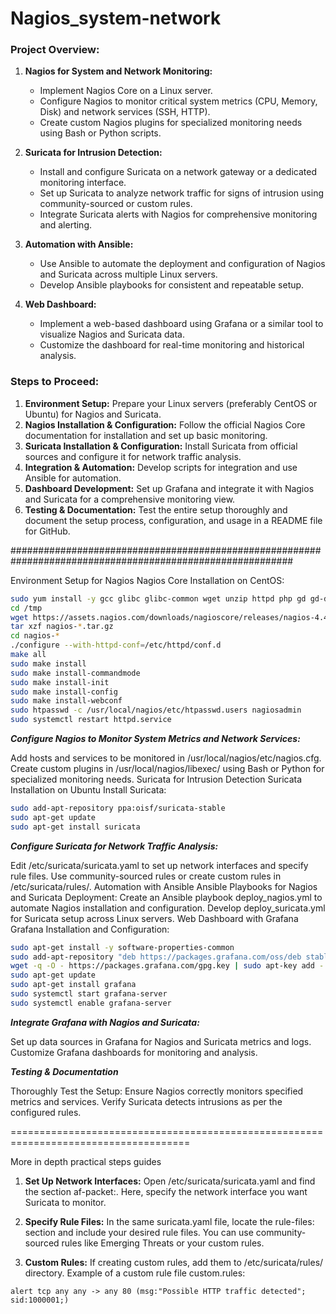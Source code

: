 # Nagios_system-network

### Project Overview:
1. **Nagios for System and Network Monitoring:**
   - Implement Nagios Core on a Linux server.
   - Configure Nagios to monitor critical system metrics (CPU, Memory, Disk) and network services (SSH, HTTP).
   - Create custom Nagios plugins for specialized monitoring needs using Bash or Python scripts.

2. **Suricata for Intrusion Detection:**
   - Install and configure Suricata on a network gateway or a dedicated monitoring interface.
   - Set up Suricata to analyze network traffic for signs of intrusion using community-sourced or custom rules.
   - Integrate Suricata alerts with Nagios for comprehensive monitoring and alerting.

3. **Automation with Ansible:**
   - Use Ansible to automate the deployment and configuration of Nagios and Suricata across multiple Linux servers.
   - Develop Ansible playbooks for consistent and repeatable setup.

4. **Web Dashboard:**
   - Implement a web-based dashboard using Grafana or a similar tool to visualize Nagios and Suricata data.
   - Customize the dashboard for real-time monitoring and historical analysis.

### Steps to Proceed:
1. **Environment Setup:** Prepare your Linux servers (preferably CentOS or Ubuntu) for Nagios and Suricata.
2. **Nagios Installation & Configuration:** Follow the official Nagios Core documentation for installation and set up basic monitoring.
3. **Suricata Installation & Configuration:** Install Suricata from official sources and configure it for network traffic analysis.
4. **Integration & Automation:** Develop scripts for integration and use Ansible for automation.
5. **Dashboard Development:** Set up Grafana and integrate it with Nagios and Suricata for a comprehensive monitoring view.
6. **Testing & Documentation:** Test the entire setup thoroughly and document the setup process, configuration, and usage in a README file for GitHub.

###########################################################################################################


Environment Setup for Nagios
Nagios Core Installation on CentOS:

```bash
sudo yum install -y gcc glibc glibc-common wget unzip httpd php gd gd-devel perl postfix
cd /tmp
wget https://assets.nagios.com/downloads/nagioscore/releases/nagios-4.4.6.tar.gz
tar xzf nagios-*.tar.gz
cd nagios-*
./configure --with-httpd-conf=/etc/httpd/conf.d
make all
sudo make install
sudo make install-commandmode
sudo make install-init
sudo make install-config
sudo make install-webconf
sudo htpasswd -c /usr/local/nagios/etc/htpasswd.users nagiosadmin
sudo systemctl restart httpd.service
```

***Configure Nagios to Monitor System Metrics and Network Services:***

Add hosts and services to be monitored in /usr/local/nagios/etc/nagios.cfg.
Create custom plugins in /usr/local/nagios/libexec/ using Bash or Python for specialized monitoring needs.
Suricata for Intrusion Detection
Suricata Installation on Ubuntu
Install Suricata:

```bash
sudo add-apt-repository ppa:oisf/suricata-stable
sudo apt-get update
sudo apt-get install suricata
```
***Configure Suricata for Network Traffic Analysis:***

Edit /etc/suricata/suricata.yaml to set up network interfaces and specify rule files.
Use community-sourced rules or create custom rules in /etc/suricata/rules/.
Automation with Ansible
Ansible Playbooks for Nagios and Suricata Deployment:
Create an Ansible playbook deploy_nagios.yml to automate Nagios installation and configuration.
Develop deploy_suricata.yml for Suricata setup across Linux servers.
Web Dashboard with Grafana
Grafana Installation and Configuration:

```bash
sudo apt-get install -y software-properties-common
sudo add-apt-repository "deb https://packages.grafana.com/oss/deb stable main"
wget -q -O - https://packages.grafana.com/gpg.key | sudo apt-key add -
sudo apt-get update
sudo apt-get install grafana
sudo systemctl start grafana-server
sudo systemctl enable grafana-server
```

***Integrate Grafana with Nagios and Suricata:***

Set up data sources in Grafana for Nagios and Suricata metrics and logs.
Customize Grafana dashboards for monitoring and analysis.

***Testing & Documentation***

Thoroughly Test the Setup:
Ensure Nagios correctly monitors specified metrics and services.
Verify Suricata detects intrusions as per the configured rules.


=====================================================================================

More in depth practical steps guides

1. **Set Up Network Interfaces:**
Open /etc/suricata/suricata.yaml and find the section af-packet:. Here, specify the network interface you want Suricata to monitor.

2. **Specify Rule Files:**
In the same suricata.yaml file, locate the rule-files: section and include your desired rule files. You can use community-sourced rules like Emerging Threats or your custom rules.

3. **Custom Rules:**
If creating custom rules, add them to /etc/suricata/rules/ directory. Example of a custom rule file custom.rules:
```
alert tcp any any -> any 80 (msg:"Possible HTTP traffic detected"; sid:1000001;)
```

